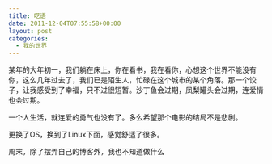 ```yaml
---
title: 呓语
date: 2011-12-04T07:55:58+00:00
layout: post
categories:
  - 我的世界
---
```

某年的大年初一，我们躺在床上，你在看书，我在看你，心想这个世界不能没有你，这么几年过去了，我们已是陌生人，忙碌在这个城市的某个角落。那一个饺子，让我感受到了幸福，只不过很短暂。沙丁鱼会过期，凤梨罐头会过期，连爱情也会过期。

一个人生活，就连爱的勇气也没有了。多么希望那个电影的结局不是悲剧。

更换了OS，换到了Linux下面，感觉舒适了很多。


周末，除了摆弄自己的博客外，我也不知道做什么